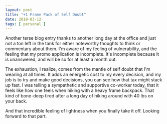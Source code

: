 ```yaml
---
layout: post
title: "+1 Frame Pack of Self Doubt"
date: 2019-03-12
tags: [ personal ]
---
```


Another terse blog entry thanks to another long day at the office and just not
a ton left in the tank for either noteworthy thoughts to think or commentary
about them. I'm aware of my feeling of vulnerability, and the feeling that
my promo application is incomplete. It's incomplete because it is unanswered,
and will be so for at least a month out.

The exhaustion, I realize, comes from the mantle of self doubt that I'm
wearing at all times. It adds an energetic cost to my every decision, and my
job is to try and make good decisions, you can see how that tax might stack up
fast. I was telling a sympathetic and supportive co-worker today, that it
feels like how one feels when hiking with a heavy frame backpack. That kind
of bone-deep tired after a long day of hiking around with 40 lbs on your back.

And that incredible feeling of lightness when you finally take it off. Looking
forward to that part.


